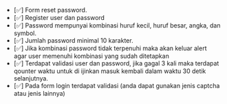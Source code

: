 * [✅] Form reset password.
* [✅] Register user dan password 
* [✅] Password mempunyai kombinasi huruf kecil, huruf besar, angka, dan symbol.
* [✅] Jumlah password minimal 10 karakter.
* [✅] Jika kombinasi password tidak terpenuhi maka akan keluar alert agar user memenuhi kombinasi yang sudah ditetapkan 
* [✅] Terdapat validasi user dan password, jika gagal 3 kali maka terdapat qounter waktu untuk di ijinkan masuk kembali dalam waktu 30 detik selanjutnya.
* [✅] Pada form login terdapat validasi (anda dapat gunakan jenis captcha atau jenis lainnya) 
